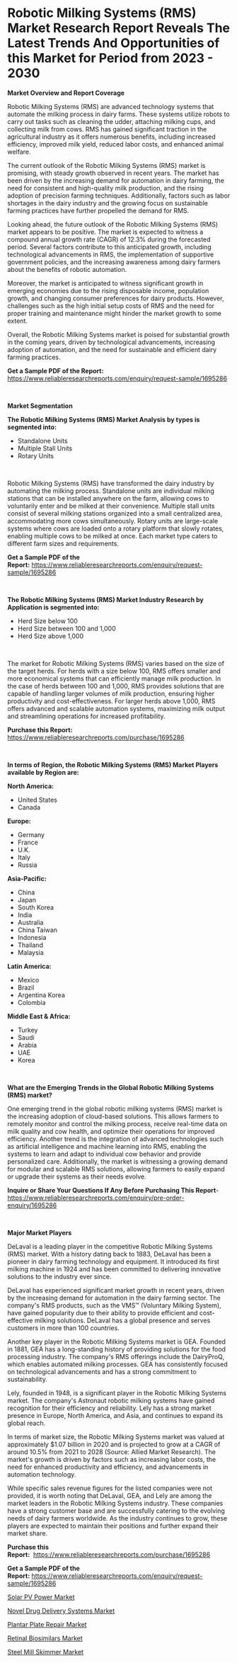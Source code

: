 <p><h1>Robotic Milking Systems (RMS) Market Research Report Reveals The Latest Trends And Opportunities of this Market for Period from 2023 - 2030</h1></p><p><strong>Market Overview and Report Coverage</strong></p>
<p><p>Robotic Milking Systems (RMS) are advanced technology systems that automate the milking process in dairy farms. These systems utilize robots to carry out tasks such as cleaning the udder, attaching milking cups, and collecting milk from cows. RMS has gained significant traction in the agricultural industry as it offers numerous benefits, including increased efficiency, improved milk yield, reduced labor costs, and enhanced animal welfare.</p><p>The current outlook of the Robotic Milking Systems (RMS) market is promising, with steady growth observed in recent years. The market has been driven by the increasing demand for automation in dairy farming, the need for consistent and high-quality milk production, and the rising adoption of precision farming techniques. Additionally, factors such as labor shortages in the dairy industry and the growing focus on sustainable farming practices have further propelled the demand for RMS.</p><p>Looking ahead, the future outlook of the Robotic Milking Systems (RMS) market appears to be positive. The market is expected to witness a compound annual growth rate (CAGR) of 12.3% during the forecasted period. Several factors contribute to this anticipated growth, including technological advancements in RMS, the implementation of supportive government policies, and the increasing awareness among dairy farmers about the benefits of robotic automation.</p><p>Moreover, the market is anticipated to witness significant growth in emerging economies due to the rising disposable income, population growth, and changing consumer preferences for dairy products. However, challenges such as the high initial setup costs of RMS and the need for proper training and maintenance might hinder the market growth to some extent.</p><p>Overall, the Robotic Milking Systems market is poised for substantial growth in the coming years, driven by technological advancements, increasing adoption of automation, and the need for sustainable and efficient dairy farming practices.</p></p>
<p><strong>Get a Sample PDF of the Report:</strong> <a href="https://www.reliableresearchreports.com/enquiry/request-sample/1695286">https://www.reliableresearchreports.com/enquiry/request-sample/1695286</a></p>
<p>&nbsp;</p>
<p><strong>Market Segmentation</strong></p>
<p><strong>The Robotic Milking Systems (RMS) Market Analysis by types is segmented into:</strong></p>
<p><ul><li>Standalone Units</li><li>Multiple Stall Units</li><li>Rotary Units</li></ul></p>
<p>&nbsp;</p>
<p><p>Robotic Milking Systems (RMS) have transformed the dairy industry by automating the milking process. Standalone units are individual milking stations that can be installed anywhere on the farm, allowing cows to voluntarily enter and be milked at their convenience. Multiple stall units consist of several milking stations organized into a small centralized area, accommodating more cows simultaneously. Rotary units are large-scale systems where cows are loaded onto a rotary platform that slowly rotates, enabling multiple cows to be milked at once. Each market type caters to different farm sizes and requirements.</p></p>
<p><strong>Get a Sample PDF of the Report:</strong>&nbsp;<a href="https://www.reliableresearchreports.com/enquiry/request-sample/1695286">https://www.reliableresearchreports.com/enquiry/request-sample/1695286</a></p>
<p>&nbsp;</p>
<p><strong>The Robotic Milking Systems (RMS) Market Industry Research by Application is segmented into:</strong></p>
<p><ul><li>Herd Size below 100</li><li>Herd Size between 100 and 1,000</li><li>Herd Size above 1,000</li></ul></p>
<p>&nbsp;</p>
<p><p>The market for Robotic Milking Systems (RMS) varies based on the size of the target herds. For herds with a size below 100, RMS offers smaller and more economical systems that can efficiently manage milk production. In the case of herds between 100 and 1,000, RMS provides solutions that are capable of handling larger volumes of milk production, ensuring higher productivity and cost-effectiveness. For larger herds above 1,000, RMS offers advanced and scalable automation systems, maximizing milk output and streamlining operations for increased profitability.</p></p>
<p><strong>Purchase this Report:</strong>&nbsp; <a href="https://www.reliableresearchreports.com/purchase/1695286">https://www.reliableresearchreports.com/purchase/1695286</a></p>
<p>&nbsp;</p>
<p><strong>In terms of Region, the Robotic Milking Systems (RMS) Market Players available by Region are:</strong></p>
<p>
    <p> <strong> North America: </strong>
        <ul>
            <li>United States</li>
            <li>Canada</li>
        </ul>
        </p> 
    <p> <strong> Europe: </strong>
        <ul>
            <li>Germany</li>
            <li>France</li>
            <li>U.K.</li>
            <li>Italy</li>
            <li>Russia</li>
        </ul>
        </p> 
    <p> <strong> Asia-Pacific: </strong>
        <ul>
            <li>China</li>
            <li>Japan</li>
            <li>South Korea</li>
            <li>India</li>
            <li>Australia</li>
            <li>China Taiwan</li>
            <li>Indonesia</li>
            <li>Thailand</li>
            <li>Malaysia</li>
        </ul>
        </p> 
    <p> <strong> Latin America: </strong>
        <ul>
            <li>Mexico</li>
            <li>Brazil</li>
            <li>Argentina Korea</li>
            <li>Colombia</li>
        </ul>
        </p> 
    <p> <strong> Middle East & Africa: </strong>
        <ul>
            <li>Turkey</li>
            <li>Saudi</li>
            <li>Arabia</li>
            <li>UAE</li>
            <li>Korea</li>
        </ul>
    </p>
    </p>
<p>&nbsp;</p>
<p><strong>What are the Emerging Trends in the Global Robotic Milking Systems (RMS) market?</strong></p>
<p><p>One emerging trend in the global robotic milking systems (RMS) market is the increasing adoption of cloud-based solutions. This allows farmers to remotely monitor and control the milking process, receive real-time data on milk quality and cow health, and optimize their operations for improved efficiency. Another trend is the integration of advanced technologies such as artificial intelligence and machine learning into RMS, enabling the systems to learn and adapt to individual cow behavior and provide personalized care. Additionally, the market is witnessing a growing demand for modular and scalable RMS solutions, allowing farmers to easily expand or upgrade their systems as their needs evolve.</p></p>
<p><strong>Inquire or Share Your Questions If Any Before Purchasing This Report</strong>- <a href="https://www.reliableresearchreports.com/enquiry/pre-order-enquiry/1695286">https://www.reliableresearchreports.com/enquiry/pre-order-enquiry/1695286</a></p>
<p>&nbsp;</p>
<p><strong>Major Market Players</strong></p>
<p><p>DeLaval is a leading player in the competitive Robotic Milking Systems (RMS) market. With a history dating back to 1883, DeLaval has been a pioneer in dairy farming technology and equipment. It introduced its first milking machine in 1924 and has been committed to delivering innovative solutions to the industry ever since.</p><p>DeLaval has experienced significant market growth in recent years, driven by the increasing demand for automation in the dairy farming sector. The company's RMS products, such as the VMS™ (Voluntary Milking System), have gained popularity due to their ability to provide efficient and cost-effective milking solutions. DeLaval has a global presence and serves customers in more than 100 countries.</p><p>Another key player in the Robotic Milking Systems market is GEA. Founded in 1881, GEA has a long-standing history of providing solutions for the food processing industry. The company's RMS offerings include the DairyProQ, which enables automated milking processes. GEA has consistently focused on technological advancements and has a strong commitment to sustainability.</p><p>Lely, founded in 1948, is a significant player in the Robotic Milking Systems market. The company's Astronaut robotic milking systems have gained recognition for their efficiency and reliability. Lely has a strong market presence in Europe, North America, and Asia, and continues to expand its global reach.</p><p>In terms of market size, the Robotic Milking Systems market was valued at approximately $1.07 billion in 2020 and is projected to grow at a CAGR of around 10.5% from 2021 to 2028 (Source: Allied Market Research). The market's growth is driven by factors such as increasing labor costs, the need for enhanced productivity and efficiency, and advancements in automation technology.</p><p>While specific sales revenue figures for the listed companies were not provided, it is worth noting that DeLaval, GEA, and Lely are among the market leaders in the Robotic Milking Systems industry. These companies have a strong customer base and are successfully catering to the evolving needs of dairy farmers worldwide. As the industry continues to grow, these players are expected to maintain their positions and further expand their market share.</p></p>
<p><strong>Purchase this Report:</strong>&nbsp;&nbsp;<a href="https://www.reliableresearchreports.com/purchase/1695286">https://www.reliableresearchreports.com/purchase/1695286</a></p>
<p></p>
<p><strong>Get a Sample PDF of the Report:</strong>&nbsp;<a href="https://www.reliableresearchreports.com/enquiry/request-sample/1695286">https://www.reliableresearchreports.com/enquiry/request-sample/1695286</a></p>
<p><p><a href="https://github.com/sofayahoo2023/Market-Research-Report-List-1/blob/main/solar-pv-power-market.md">Solar PV Power Market</a></p><p><a href="https://www.linkedin.com/pulse/novel-drug-delivery-systems-market-size-growth-forecast-from-fiywe/">Novel Drug Delivery Systems Market</a></p><p><a href="https://www.linkedin.com/pulse/plantar-plate-repair-market-challenges-opportunities-growth-5d6ae/">Plantar Plate Repair Market</a></p><p><a href="https://medium.com/@horlandkidd/retinal-biosimilars-market-size-market-outlook-and-market-forecast-2023-to-2030-03f11173c868">Retinal Biosimilars Market</a></p><p><a href="https://medium.com/@slanecode210/steel-mill-skimmer-market-size-reveals-the-best-marketing-channels-in-global-industry-51adba3e1959">Steel Mill Skimmer Market</a></p></p>